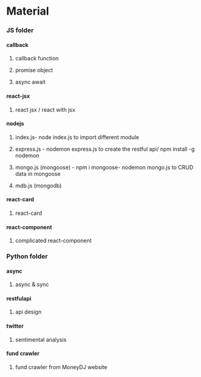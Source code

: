 # Material

### JS folder

#### callback

1. callback function

2. promise object

3. async await

#### react-jsx

1. react jsx / react with jsx

#### nodejs

1. index.js- node index.js to import different module

2. express.js - nodemon express.js to create the restful api/ npm install -g nodemon

3. mongo.js (mongoose) - npm i mongoose- nodemon mongo.js to CRUD data in mongoose

4. mdb.js (mongodb)

#### react-card

1. react-card

#### react-component

1. complicated react-component

### Python folder

#### async

1. async & sync

#### restfulapi

1. api design

#### twitter

1. sentimental analysis

#### fund crawler

1. fund crawler from MoneyDJ website
